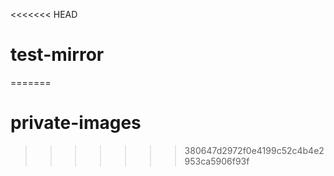 <<<<<<< HEAD
# test-mirror
=======
# private-images
>>>>>>> 380647d2972f0e4199c52c4b4e2953ca5906f93f
